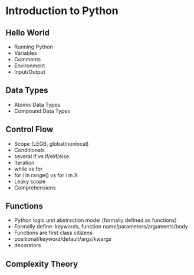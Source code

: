 # Introduction to Python

## Hello World
* Running Python
* Variables
* Comments
* Environment
* Input/Output


## Data Types
* Atomic Data Types
* Compound Data Types

## Control Flow
* Scope (LEGB, global/nonlocal)
* Conditionals
* several if vs if/elif/else
* Iteration
* while vs for
* for i in range() vs for i in X
* Leaky scope
* Comprehensions

## Functions
* Python logic unit abstraction model (formally defined as functions)
* Formally define: keywords, function name/parameters/arguments/body
* Functions are first class citizens
* positional/keyword/default/args/kwargs
* decorators

## Complexity Theory
